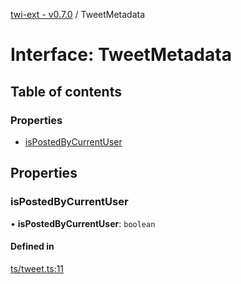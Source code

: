 [twi-ext - v0.7.0](../README.md) / TweetMetadata

# Interface: TweetMetadata

## Table of contents

### Properties

- [isPostedByCurrentUser](TweetMetadata.md#ispostedbycurrentuser)

## Properties

### isPostedByCurrentUser

• **isPostedByCurrentUser**: `boolean`

#### Defined in

[ts/tweet.ts:11](https://github.com/Robot-Inventor/twi-ext/blob/d12c050a067959fe668caf029a706f5638f949ca/src/ts/tweet.ts#L11)
